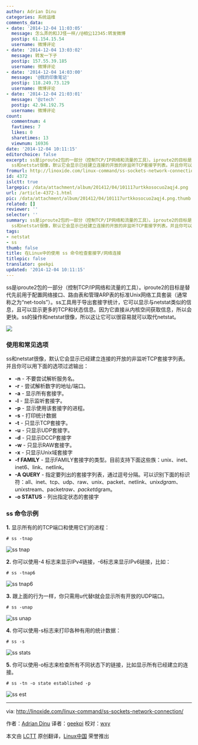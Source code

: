 ```yaml
---
author: Adrian Dinu
categories: 系统运维
comments_data:
- date: '2014-12-04 11:03:05'
  message: 怎么弄的和JJ怪一样//@相公12345:转发微博
  postip: 61.154.15.54
  username: 微博评论
- date: '2014-12-04 13:03:02'
  message: 转发一下子
  postip: 157.55.39.185
  username: 微博评论
- date: '2014-12-04 14:03:00'
  message: '@我的印象笔记'
  postip: 118.249.73.129
  username: 微博评论
- date: '2014-12-04 21:03:01'
  message: '@ztech'
  postip: 42.94.192.75
  username: 微博评论
count:
  commentnum: 4
  favtimes: 7
  likes: 0
  sharetimes: 13
  viewnum: 16936
date: '2014-12-04 10:11:15'
editorchoice: false
excerpt: ss是iproute2包的一部分（控制TCP/IP网络和流量的工具）。iproute2的目标是替代先前用于配置网络接口、路由表和管理ARP表的标准Unix网络工具套装（通常称之为net-tools）。ss工具用于导出套接字统计，它可以显示与netstat类似的信息，且可以显示更多的TCP和状态信息。因为它直接从内核空间获取信息，所以会更快。ss的操作和netstat很像，所以这让它可以很容易就可以取代netstat。  使用和常见选项
  ss和netstat很像，默认它会显示已经建立连接的开放的非监听TCP套接字列表。并且你可以用下面的选项过滤输出：  -n - 不要尝试解析服务名。 -
fromurl: http://linoxide.com/linux-command/ss-sockets-network-connection/
id: 4372
islctt: true
largepic: /data/attachment/album/201412/04/101117urtkkosocuo2aqj4.png
url: /article-4372-1.html
pic: /data/attachment/album/201412/04/101117urtkkosocuo2aqj4.png.thumb.jpg
related: []
reviewer: ''
selector: ''
summary: ss是iproute2包的一部分（控制TCP/IP网络和流量的工具）。iproute2的目标是替代先前用于配置网络接口、路由表和管理ARP表的标准Unix网络工具套装（通常称之为net-tools）。ss工具用于导出套接字统计，它可以显示与netstat类似的信息，且可以显示更多的TCP和状态信息。因为它直接从内核空间获取信息，所以会更快。ss的操作和netstat很像，所以这让它可以很容易就可以取代netstat。  使用和常见选项
  ss和netstat很像，默认它会显示已经建立连接的开放的非监听TCP套接字列表。并且你可以用下面的选项过滤输出：  -n - 不要尝试解析服务名。 -
tags:
- netstat
- ss
thumb: false
title: 在Linux中的使用 ss 命令检查套接字/网络连接
titlepic: false
translator: geekpi
updated: '2014-12-04 10:11:15'
---
```


ss是iproute2包的一部分（控制TCP/IP网络和流量的工具）。iproute2的目标是替代先前用于配置网络接口、路由表和管理ARP表的标准Unix网络工具套装（通常称之为“net-tools”）。ss工具用于导出套接字统计，它可以显示与netstat类似的信息，且可以显示更多的TCP和状态信息。因为它直接从内核空间获取信息，所以会更快。ss的操作和netstat很像，所以这让它可以很容易就可以取代netstat。


![](/data/attachment/album/201412/04/101117urtkkosocuo2aqj4.png)


### 使用和常见选项


ss和netstat很像，默认它会显示已经建立连接的开放的非监听TCP套接字列表。并且你可以用下面的选项过滤输出：


* **-n** - 不要尝试解析服务名。
* **-r** - 尝试解析数字的地址/端口。
* **-a** - 显示所有套接字。
* **-l** - 显示监听套接字。
* **-p** - 显示使用该套接字的进程。
* **-s** - 打印统计数据
* **-t** - 只显示TCP套接字。
* **-u** - 只显示UDP套接字。
* **-d** - 只显示DCCP套接字
* **-w** - 只显示RAW套接字。
* **-x** - 只显示Unix域套接字
* **-f FAMILY** - 显示FAMILY套接字的类型。目前支持下面这些族：unix、inet、inet6、link、netlink。
* **-A QUERY** - 指定要列出的套接字列表，通过逗号分隔。可以识别下面的标识符：all、inet、tcp、udp、raw、unix、packet、netlink、unix*dgram、unix*stream、packet*raw、packet*dgram。
* **-o STATUS** - 列出指定状态的套接字


### ss 命令示例


**1.** 显示所有的的TCP端口和使用它们的进程：



```
# ss -tnap

```

![ss tnap](/data/attachment/album/201412/04/101128kpz2o1m7e8nyyykz.jpg)


**2.** 你可以使用-4 标志来显示IPv4链接，-6标志来显示IPv6链接，比如：



```
# ss -tnap6

```

![ss tnap6](/data/attachment/album/201412/04/101137p4lhp4w0zrgf4trm.jpg)


**3.** 跟上面的行为一样，你只需用u代替t就会显示所有开放的UDP端口。



```
# ss -unap

```

![ss unap](/data/attachment/album/201412/04/101139kopnjvnzs4qcznc4.jpg)


**4.** 你可以使用-s标志来打印各种有用的统计数据：



```
# ss -s

```

![ss stats](/data/attachment/album/201412/04/101141p6dhqt7ttp5676ne.jpg)


**5.** 你可以使用-o标志来检查所有不同状态下的链接，比如显示所有已经建立的连接。



```
# ss -tn -o state established -p

```

![ss est](/data/attachment/album/201412/04/101143pu18hu7yxur0qm7q.jpg)




---


via: <http://linoxide.com/linux-command/ss-sockets-network-connection/>


作者：[Adrian Dinu](http://linoxide.com/author/adriand/) 译者：[geekpi](https://github.com/geekpi) 校对：[wxy](https://github.com/wxy)


本文由 [LCTT](https://github.com/LCTT/TranslateProject) 原创翻译，[Linux中国](http://linux.cn/) 荣誉推出